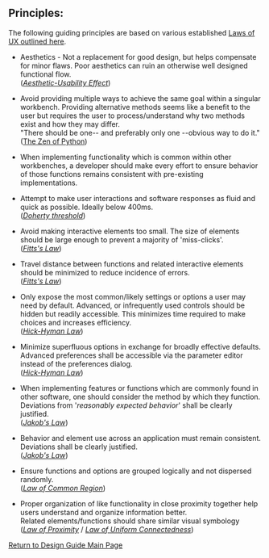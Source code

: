 ## Principles:

The following guiding principles are based on various established [Laws of UX outlined here](laws-of-ux.md).

- Aesthetics - Not a replacement for good design, but helps compensate for minor flaws. Poor aesthetics can ruin an otherwise well designed functional flow.\
([*Aesthetic-Usability Effect*](laws-of-ux.md#aesthetic-usability-effect))

- Avoid providing multiple ways to achieve the same goal within a singular workbench. Providing alternative methods seems like a benefit to the user but requires the user to process/understand why two methods exist and how they may differ.\
"There should be one-- and preferably only one --obvious way to do it."\
([The Zen of Python](https://peps.python.org/pep-0020/#the-zen-of-python))

- When implementing functionality which is common within other workbenches, a developer should make every effort to ensure behavior of those functions remains consistent with pre-existing implementations.

- Attempt to make user interactions and software responses as fluid and quick as possible. Ideally below 400ms.\
([*Doherty threshold*](laws-of-ux.md#doherty-threshold))

- Avoid making interactive elements too small. The size of elements should be large enough to prevent a majority of 'miss-clicks'.\
([*Fitts's Law*](laws-of-ux.md#fitts-law))

- Travel distance between functions and related interactive elements should be minimized to reduce incidence of errors.\
([*Fitts's Law*](laws-of-ux.md#fitts-law))

- Only expose the most common/likely settings or options a user may need by default. Advanced, or infrequently used controls should be hidden but readily accessible. This minimizes time required to make choices and increases efficiency.\
([*Hick-Hyman Law*](laws-of-ux.md#hick-hyman-law))

- Minimize superfluous options in exchange for broadly effective defaults. Advanced preferences shall be accessible via the parameter editor instead of the preferences dialog.\
([*Hick-Hyman Law*](laws-of-ux.md#hick-hyman-law))

- When implementing features or functions which are commonly found in other software, one should consider the method by which they function. Deviations from '*reasonably expected behavior*' shall be clearly justified.\
([*Jakob's Law*](laws-of-ux.md#jakobs-law))

- Behavior and element use across an application must remain consistent. Deviations shall be clearly justified.\
([*Jakob's Law*](laws-of-ux.md#jakobs-law))

- Ensure functions and options are grouped logically and not dispersed randomly.\
([*Law of Common Region*](laws-of-ux.md#law-of-common-region))

- Proper organization of like functionality in close proximity together help users understand and organize information better.\
Related elements/functions should share similar visual symbology\
([*Law of Proximity*](laws-of-ux.md#law-of-proximity) / [*Law of Uniform Connectedness*](laws-of-ux.md#law-of-uniform-connectedness))

[Return to Design Guide Main Page](index.md)
